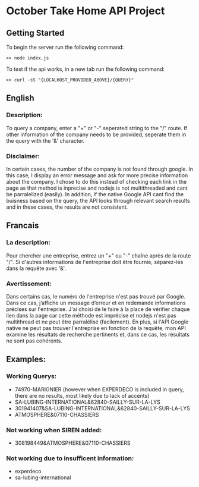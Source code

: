 # October Take Home API Project

## Getting Started
To begin the server run the following command:
```
>> node index.js 
```

To test if the api works, in a new tab run the following command:
```
>> curl -sS "{LOCALHOST_PROVIDED_ABOVE}/{QUERY}"
```

## English  
### Description:  
To query a company, enter a "+" or "-" seperated string to the "/" route. If other information of the company needs to be provided, seperate them in the query with the '&' character. 

### Disclaimer:  
In certain cases, the number of the company is not found through google. In this case, I display an error message and ask for more precise information about the company. I chose to do this instead of checking each link in the page as that method is inprecise and nodejs is not multithreaded and cant be parralelized (easily). In addition, if the native Google API cant find the buisness based on the query, the API looks through relevant search results and in these cases, the results are not consistent.  

## Francais  
### La description:  
Pour chercher une entreprise, entrez un "+" ou "-" chaîne après de la route "/". Si d'autres informations de l'entreprise doit être fournie, séparez-les dans la requête avec '&'.

### Avertissement:  
Dans certains cas, le numéro de l'entreprise n'est pas trouvé par Google. Dans ce cas, j’affiche un message d’erreur et en redemande informations précises sur l'entreprise. J'ai choisi de le faire à la place de vérifier chaque lien dans la page car cette méthode est imprécise et nodejs n'est pas multithread et ne peut être parralélisé (facilement). En plus, si l'API Google native ne peut pas trouver l'entreprise en fonction de la requête, mon API examine les résultats de recherche pertinents et, dans ce cas, les résultats ne sont pas cohérents.  

## Examples:
### Working Querys:
* 74970-MARIGNIER (however when EXPERDECO is included in query, there are no results, most likely due to lack of accents)
* SA-LUBING-INTERNATIONAL&62840-SAILLY-SUR-LA-LYS 
* 301941407&SA-LUBING-INTERNATIONAL&62840-SAILLY-SUR-LA-LYS  
* ATMOSPHERE&07110-CHASSIERS 

### Not working when SIREN added:
* 308198449&ATMOSPHERE&07110-CHASSIERS

### Not working due to insufficent information:
* experdeco  
* sa-lubing-international  